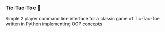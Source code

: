 ### Tic-Tac-Toe 👾

Simple 2 player command line interface for a classic game of Tic-Tac-Toe written in Python implementing OOP concepts
